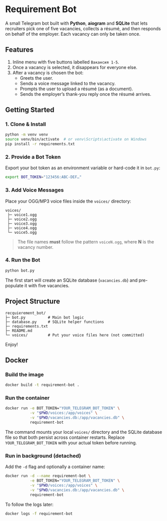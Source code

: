 # Requirement Bot

A small Telegram bot built with **Python**, **aiogram** and **SQLite** that lets recruiters pick one of five vacancies, collects a résumé, and then responds on behalf of the employer. Each vacancy can only be taken once.

## Features

1. Inline menu with five buttons labelled `Вакансия 1-5`.
2. Once a vacancy is selected, it disappears for everyone else.
3. After a vacancy is chosen the bot:
   * Greets the user.
   * Sends a voice message linked to the vacancy.
   * Prompts the user to upload a résumé (as a document).
   * Sends the employer’s thank-you reply once the résumé arrives.

## Getting Started

### 1. Clone & Install

```bash
python -m venv venv
source venv/bin/activate  # or venv\Scripts\activate on Windows
pip install -r requirements.txt
```

### 2. Provide a Bot Token

Export your bot token as an environment variable or hard-code it in `bot.py`:

```bash
export BOT_TOKEN="123456:ABC-DEF…"
```

### 3. Add Voice Messages

Place your OGG/MP3 voice files inside the `voices/` directory:

```
voices/
 ├─ voice1.ogg
 ├─ voice2.ogg
 ├─ voice3.ogg
 ├─ voice4.ogg
 └─ voice5.ogg
```

> The file names **must** follow the pattern `voiceN.ogg`, where **N** is the vacancy number.

### 4. Run the Bot

```bash
python bot.py
```

The first start will create an SQLite database (`vacancies.db`) and pre-populate it with five vacancies.

## Project Structure

```
recquierement_bot/
├─ bot.py          # Main bot logic
├─ database.py     # SQLite helper functions
├─ requirements.txt
├─ README.md
└─ voices/         # Put your voice files here (not committed)
```

Enjoy!

## Docker

### Build the image

```bash
docker build -t requirement-bot .
```

### Run the container

```bash
docker run -e BOT_TOKEN="YOUR_TELEGRAM_BOT_TOKEN" \
           -v "$PWD/voices:/app/voices" \
           -v "$PWD/vacancies.db:/app/vacancies.db" \
           requirement-bot
```

The command mounts your local `voices/` directory and the SQLite database file so that both persist across container restarts. Replace `YOUR_TELEGRAM_BOT_TOKEN` with your actual token before running.

### Run in background (detached)

Add the `-d` flag and optionally a container name:

```bash
docker run -d --name requirement-bot \
           -e BOT_TOKEN="YOUR_TELEGRAM_BOT_TOKEN" \
           -v "$PWD/voices:/app/voices" \
           -v "$PWD/vacancies.db:/app/vacancies.db" \
           requirement-bot
```

To follow the logs later:

```bash
docker logs -f requirement-bot
```
 